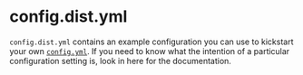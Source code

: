 # config.dist.yml

`config.dist.yml` contains an example configuration you can use to kickstart your own
[`config.yml`](./config-yml.md). If you need to know what the intention of a particular configuration
setting is, look in here for the documentation.
